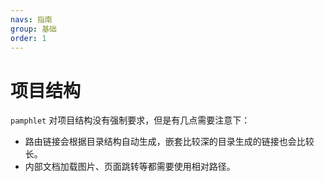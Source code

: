 ```yaml
---
navs: 指南
group: 基础
order: 1
---
```


# 项目结构

`pamphlet` 对项目结构没有强制要求，但是有几点需要注意下：

- 路由链接会根据目录结构自动生成，嵌套比较深的目录生成的链接也会比较长。
- 内部文档加载图片、页面跳转等都需要使用相对路径。
